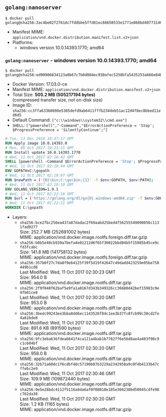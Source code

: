 ## `golang:nanoserver`

```console
$ docker pull golang@sha256:2ac4be02f2761dc7fddbbe5ffd81ec66650533e1771e868bd40773146b3cae6c
```

-	Manifest MIME: `application/vnd.docker.distribution.manifest.list.v2+json`
-	Platforms:
	-	windows version 10.0.14393.1770; amd64

### `golang:nanoserver` - windows version 10.0.14393.1770; amd64

```console
$ docker pull golang@sha256:ed90906834123a0b67c7b0d004ec930afec5258bfa5435253a666e84bb9d476e
```

-	Docker Version: 17.03.0-ce
-	Manifest MIME: `application/vnd.docker.distribution.manifest.v2+json`
-	Total Size: **505.2 MB (505217194 bytes)**  
	(compressed transfer size, not on-disk size)
-	Image ID: `sha256:cc3ffa63368698e5305defd9ab6411fffb234deb51ac12d4f8ec8bbed11ed6d5`
-	Default Command: `["c:\\windows\\system32\\cmd.exe"]`
-	`SHELL`: `["powershell","-Command","$ErrorActionPreference = 'Stop'; $ProgressPreference = 'SilentlyContinue';"]`

```dockerfile
# Tue, 13 Dec 2016 10:47:17 GMT
RUN Apply image 10.0.14393.0
# Mon, 09 Oct 2017 19:23:15 GMT
RUN Install update 10.0.14393.1770
# Wed, 11 Oct 2017 02:18:42 GMT
SHELL [powershell -Command $ErrorActionPreference = 'Stop'; $ProgressPreference = 'SilentlyContinue';]
# Wed, 11 Oct 2017 02:18:44 GMT
ENV GOPATH=C:\gopath
# Wed, 11 Oct 2017 02:19:07 GMT
RUN $newPath = ('{0}\bin;C:\go\bin;{1}' -f $env:GOPATH, $env:PATH); 	Write-Host ('Updating PATH: {0}' -f $newPath); 	setx /M PATH $newPath;
# Wed, 11 Oct 2017 02:19:10 GMT
ENV GOLANG_VERSION=1.9.1
# Wed, 11 Oct 2017 02:22:18 GMT
RUN $url = ('https://golang.org/dl/go{0}.windows-amd64.zip' -f $env:GOLANG_VERSION); 	Write-Host ('Downloading {0} ...' -f $url); 	Invoke-WebRequest -Uri $url -OutFile 'go.zip'; 		$sha256 = '8dc72a3881388e4e560c2e45f6be59860b623ad418e7da94e80fee012221cc81'; 	Write-Host ('Verifying sha256 ({0}) ...' -f $sha256); 	if ((Get-FileHash go.zip -Algorithm sha256).Hash -ne $sha256) { 		Write-Host 'FAILED!'; 		exit 1; 	}; 		Write-Host 'Expanding ...'; 	Expand-Archive go.zip -DestinationPath C:\; 		Write-Host 'Verifying install ("go version") ...'; 	go version; 		Write-Host 'Removing ...'; 	Remove-Item go.zip -Force; 		Write-Host 'Complete.';
# Wed, 11 Oct 2017 02:22:21 GMT
WORKDIR C:\gopath
```

-	Layers:
	-	`sha256:bce2fbc256ea437a87dadac2f69aabd25bed4f56255549090056c1131fad0277`  
		Size: 252.7 MB (252691002 bytes)  
		MIME: application/vnd.docker.image.rootfs.foreign.diff.tar.gzip
	-	`sha256:b0b5e40cb939a7befa4e01212d6f65f30022bbd04b5f15985b45ce9cfd3fcabc`  
		Size: 141.8 MB (141758132 bytes)  
		MIME: application/vnd.docker.image.rootfs.foreign.diff.tar.gzip
	-	`sha256:357b0f27c7da8f9e64125f39f5d19f42647c49dadd423259e05be758449b1cd8`  
		Last Modified: Wed, 11 Oct 2017 02:30:23 GMT  
		Size: 954.0 B  
		MIME: application/vnd.docker.image.rootfs.diff.tar.gzip
	-	`sha256:2f9f048f62baf5e9fa1a0167d343b349326cc36680d42bef15983c9e4fb01ce8`  
		Last Modified: Wed, 11 Oct 2017 02:30:20 GMT  
		Size: 953.0 B  
		MIME: application/vnd.docker.image.rootfs.diff.tar.gzip
	-	`sha256:3bedc99243ee3bba8dd6ec1143526f84c1ee3b37fc8fcb99c30cd2fe4a61bde8`  
		Last Modified: Wed, 11 Oct 2017 02:30:20 GMT  
		Size: 891.6 KB (891590 bytes)  
		MIME: application/vnd.docker.image.rootfs.diff.tar.gzip
	-	`sha256:9fc3eba636fdea6641f4ca121a4bab1b7782ff6e56d8ae4a403f98c9c1c604bf`  
		Last Modified: Wed, 11 Oct 2017 02:30:20 GMT  
		Size: 958.0 B  
		MIME: application/vnd.docker.image.rootfs.diff.tar.gzip
	-	`sha256:32b71a60dc1f6cdbf40c57190b07b3229a2342958a9c0f4b4133b47cffebc2e9`  
		Last Modified: Wed, 11 Oct 2017 02:30:46 GMT  
		Size: 109.9 MB (109872440 bytes)  
		MIME: application/vnd.docker.image.rootfs.diff.tar.gzip
	-	`sha256:0e5e28bdc4112f5116a8da6af0f08018e185e366238bd50045cdfe98c762da38`  
		Last Modified: Wed, 11 Oct 2017 02:30:20 GMT  
		Size: 1.2 KB (1165 bytes)  
		MIME: application/vnd.docker.image.rootfs.diff.tar.gzip
